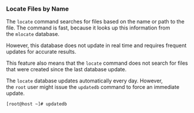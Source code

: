 
### Locate Files by Name

The `locate` command searches for files based on the name or path to the file. The command is fast, because it looks up this information from the `mlocate` database. 

However, this database does not update in real time and requires frequent updates for accurate results. 

This feature also means that the `locate` command does not search for files that were created since the last database update.

The `locate` database updates automatically every day. However, the `root` user might issue the `updatedb` command to force an immediate update.

```
[root@host ~]# updatedb
```

